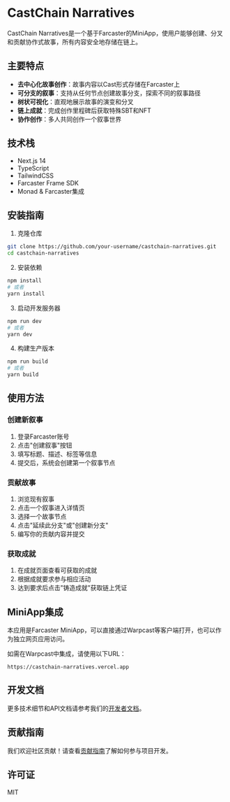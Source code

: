 # CastChain Narratives

CastChain Narratives是一个基于Farcaster的MiniApp，使用户能够创建、分叉和贡献协作式故事，所有内容安全地存储在链上。

## 主要特点

- **去中心化故事创作**：故事内容以Cast形式存储在Farcaster上
- **可分支的叙事**：支持从任何节点创建故事分支，探索不同的叙事路径
- **树状可视化**：直观地展示故事的演变和分叉
- **链上成就**：完成创作里程碑后获取特殊SBT和NFT
- **协作创作**：多人共同创作一个叙事世界

## 技术栈

- Next.js 14
- TypeScript
- TailwindCSS
- Farcaster Frame SDK
- Monad & Farcaster集成

## 安装指南

1. 克隆仓库

```bash
git clone https://github.com/your-username/castchain-narratives.git
cd castchain-narratives
```

2. 安装依赖

```bash
npm install
# 或者
yarn install
```

3. 启动开发服务器

```bash
npm run dev
# 或者
yarn dev
```

4. 构建生产版本

```bash
npm run build
# 或者
yarn build
```

## 使用方法

### 创建新叙事

1. 登录Farcaster账号
2. 点击"创建叙事"按钮
3. 填写标题、描述、标签等信息
4. 提交后，系统会创建第一个叙事节点

### 贡献故事

1. 浏览现有叙事
2. 点击一个叙事进入详情页
3. 选择一个故事节点
4. 点击"延续此分支"或"创建新分支"
5. 编写你的贡献内容并提交

### 获取成就

1. 在成就页面查看可获取的成就
2. 根据成就要求参与相应活动
3. 达到要求后点击"铸造成就"获取链上凭证

## MiniApp集成

本应用是Farcaster MiniApp，可以直接通过Warpcast等客户端打开，也可以作为独立网页应用访问。

如需在Warpcast中集成，请使用以下URL：

```
https://castchain-narratives.vercel.app
```

## 开发文档

更多技术细节和API文档请参考我们的[开发者文档](docs/developer.md)。

## 贡献指南

我们欢迎社区贡献！请查看[贡献指南](CONTRIBUTING.md)了解如何参与项目开发。

## 许可证

MIT
